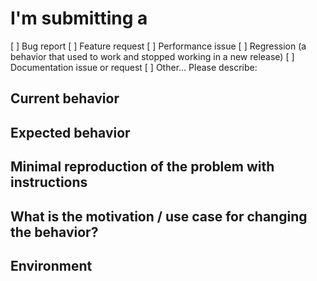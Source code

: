 <!--
PLEASE HELP US PROCESS GITHUB ISSUES FASTER BY PROVIDING THE FOLLOWING INFORMATION.

ISSUES MISSING IMPORTANT INFORMATION MAY BE CLOSED WITHOUT INVESTIGATION.
-->

# I'm submitting a

<!-- Check one of the following options with "x" -->

[ ] Bug report  <!-- Please search GitHub for a similar issue or PR before submitting -->
[ ] Feature request
[ ] Performance issue
[ ] Regression (a behavior that used to work and stopped working in a new release)
[ ] Documentation issue or request
[ ] Other... Please describe:

## Current behavior

<!-- Describe how the issue manifests. -->

## Expected behavior

<!-- Describe what the desired behavior would be. -->

## Minimal reproduction of the problem with instructions

<!--
For bug reports please provide the *STEPS TO REPRODUCE* and if possible a *MINIMAL DEMO* of the problem via https://stackblitz.com, github repo or similar.
-->

## What is the motivation / use case for changing the behavior?

<!-- Describe the motivation or the concrete use case. -->

## Environment

<!-- Anything may be useful?  Platform, Operating system version, IDE, package manager, HTTP server, ... -->
